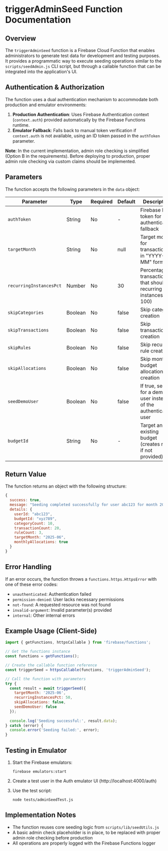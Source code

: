 # triggerAdminSeed Function Documentation

## Overview

The `triggerAdminSeed` function is a Firebase Cloud Function that enables administrators to generate test data for development and testing purposes. It provides a programmatic way to execute seeding operations similar to the `scripts/seedAdmin.js` CLI script, but through a callable function that can be integrated into the application's UI.

## Authentication & Authorization

The function uses a dual authentication mechanism to accommodate both production and emulator environments:

1. **Production Authentication**: Uses Firebase Authentication context (`context.auth`) provided automatically by the Firebase Functions runtime.
2. **Emulator Fallback**: Falls back to manual token verification if `context.auth` is not available, using an ID token passed in the `authToken` parameter.

**Note**: In the current implementation, admin role checking is simplified (Option B in the requirements). Before deploying to production, proper admin role checking via custom claims should be implemented.

## Parameters

The function accepts the following parameters in the `data` object:

| Parameter | Type | Required | Default | Description |
|-----------|------|----------|---------|-------------|
| `authToken` | String | No | - | Firebase ID token for authentication fallback |
| `targetMonth` | String | No | null | Target month for transactions in "YYYY-MM" format |
| `recurringInstancesPct` | Number | No | 30 | Percentage of transactions that should be recurring instances (0-100) |
| `skipCategories` | Boolean | No | false | Skip category creation |
| `skipTransactions` | Boolean | No | false | Skip transaction creation |
| `skipRules` | Boolean | No | false | Skip recurring rule creation |
| `skipAllocations` | Boolean | No | false | Skip monthly budget allocation creation |
| `seedDemoUser` | Boolean | No | false | If true, seed for a demo user instead of the authenticated user |
| `budgetId` | String | No | - | Target an existing budget (creates new if not provided) |

## Return Value

The function returns an object with the following structure:

```javascript
{
  success: true,
  message: "Seeding completed successfully for user abc123 for month 2025-06.",
  details: {
    userId: "abc123",
    budgetId: "xyz789",
    categoryCount: 10,
    transactionCount: 20,
    ruleCount: 3,
    targetMonth: "2025-06",
    monthlyAllocations: true
  }
}
```

## Error Handling

If an error occurs, the function throws a `functions.https.HttpsError` with one of these error codes:

- `unauthenticated`: Authentication failed
- `permission-denied`: User lacks necessary permissions
- `not-found`: A requested resource was not found
- `invalid-argument`: Invalid parameter(s) provided
- `internal`: Other internal errors

## Example Usage (Client-Side)

```javascript
import { getFunctions, httpsCallable } from 'firebase/functions';

// Get the functions instance
const functions = getFunctions();

// Create the callable function reference
const triggerSeed = httpsCallable(functions, 'triggerAdminSeed');

// Call the function with parameters
try {
  const result = await triggerSeed({
    targetMonth: '2025-06',
    recurringInstancesPct: 50,
    skipAllocations: false,
    seedDemoUser: false
  });
  
  console.log('Seeding successful:', result.data);
} catch (error) {
  console.error('Seeding failed:', error);
}
```

## Testing in Emulator

1. Start the Firebase emulators:
   ```
   firebase emulators:start
   ```

2. Create a test user in the Auth emulator UI (http://localhost:4000/auth)

3. Use the test script:
   ```
   node tests/adminSeedTest.js
   ```

## Implementation Notes

- The function reuses core seeding logic from `scripts/lib/seedUtils.js`
- A basic admin check placeholder is in place, to be replaced with proper admin role checking before production
- All operations are properly logged with the Firebase Functions logger 